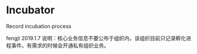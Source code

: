 # Incubator
Record incubation process

fengjt  2019.1.7
说明：核心业务信息不要公布于组织内，该组织目前只记录孵化进程事件。有需求的时候会开通私有组织业务。
